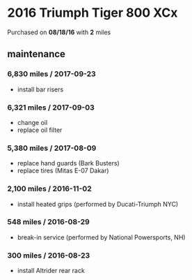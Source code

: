 # 2016 Triumph Tiger 800 XCx

Purchased on **08/18/16** with **2** miles

## maintenance

### 6,830 miles / 2017-09-23

- install bar risers

### 6,321 miles / 2017-09-03

- change oil
- replace oil filter

### 5,380 miles / 2017-08-09

- replace hand guards (Bark Busters)
- replace tires (Mitas E-07 Dakar)

### 2,100 miles / 2016-11-02

- install heated grips (performed by Ducati-Triumph NYC)

### 548 miles / 2016-08-29

- break-in service (performed by National Powersports, NH)

### 300 miles / 2016-08-23

- install Altrider rear rack
